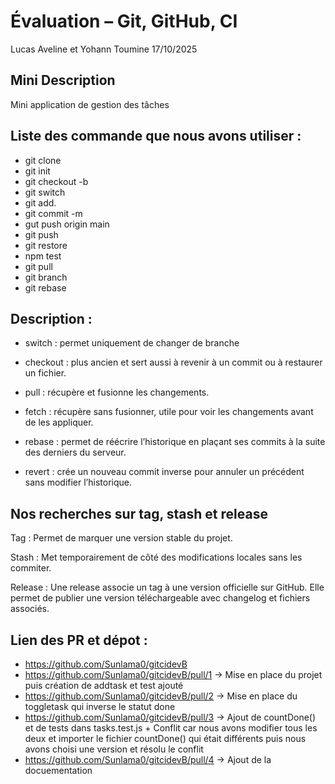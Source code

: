 # Évaluation – Git, GitHub, CI

Lucas Aveline et Yohann Toumine
17/10/2025

## Mini Description
Mini application de gestion des tâches

## Liste des commande que nous avons utiliser :
- git clone
- git init
- git checkout -b
- git switch
- git add.
- git commit -m
- gut push origin main
- git push 
- git restore
- npm test
- git pull
- git branch
- git rebase

## Description :

- switch : permet uniquement de changer de branche
- checkout : plus ancien et sert aussi à revenir à un commit ou à restaurer un fichier.

- pull : récupère et fusionne les changements.
- fetch : récupère sans fusionner, utile pour voir les changements avant de les appliquer.

- rebase : permet de réécrire l’historique en plaçant ses commits à la suite des derniers du serveur.
- revert : crée un nouveau commit inverse pour annuler un précédent sans modifier l’historique.

## Nos recherches sur tag, stash et release

Tag : Permet de marquer une version stable du projet.

Stash : Met temporairement de côté des modifications locales sans les commiter.

Release : Une release associe un tag à une version officielle sur GitHub. Elle permet de publier une version téléchargeable avec changelog et fichiers associés.

## Lien des PR et dépot : 
- https://github.com/Sunlama0/gitcidevB
- https://github.com/Sunlama0/gitcidevB/pull/1 -> Mise en place du projet puis création de addtask et test ajouté
- https://github.com/Sunlama0/gitcidevB/pull/2 -> Mise en place du toggletask qui inverse le statut done
- https://github.com/Sunlama0/gitcidevB/pull/3 -> Ajout de countDone() et de tests dans tasks.test.js + Conflit car nous avons modifier tous les deux et importer le fichier countDone() qui était différents puis nous avons choisi une version et résolu le conflit
- https://github.com/Sunlama0/gitcidevB/pull/4 -> Ajout de la docuementation